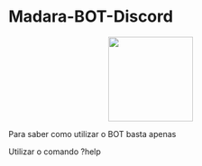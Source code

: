 <style type="text/css">
  #titulo{
    color = #50ea0b;
    border-left = 3px solid #141514
  }
</style>
<h1 id='titulo'> Madara-BOT-Discord</h1>
<p align="center">
  <img src="https://vignette3.wikia.nocookie.net/playstationallstarsbattleroyale/images/f/fd/Madara.png/revision/latest?cb=20130227211233" width="150"/>
</p>
<Bot Madara Discord criado por Richard
O BOT esta em fase de testes e aprimoramento

## Para saber como utilizar o BOT basta apenas 
 Utilizar o comando  ?help
